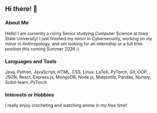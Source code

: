 ## Hi there! 👋

### About Me
Hello! I am currently a rising Senior studying Computer Science at Iowa State University! I just finished my minor in Cybersecurity, working on my minor in Anthropology, and am looking for an internship or a full time position this coming Summer 2026 :)

### Languages and Tools
Java, Python, JavaScript, HTML, CSS, Linux, LaTeX, PyTorch, Git, OOP, JSON, React, Express.js, MongoDB, Node.js, Matplotlib, Pandas, Numpy, Scikit-learn, PyTorch

### Interests or Hobbies
I really enjoy crocheting and watching anime in my free time!

<!--
**marias65/marias65** is a ✨ _special_ ✨ repository because its `README.md` (this file) appears on your GitHub profile.

Here are some ideas to get you started:

- 🔭 I’m currently working on ...
- 🌱 I’m currently learning ...
- 👯 I’m looking to collaborate on ...
- 🤔 I’m looking for help with ...
- 💬 Ask me about ...
- 📫 How to reach me: ...
- 😄 Pronouns: ...
- ⚡ Fun fact: ...
-->
